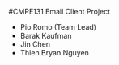 #CMPE131 Email Client Project 
 - Pio Romo (Team Lead)
 - Barak Kaufman
 - Jin Chen 
 - Thien Bryan Nguyen
